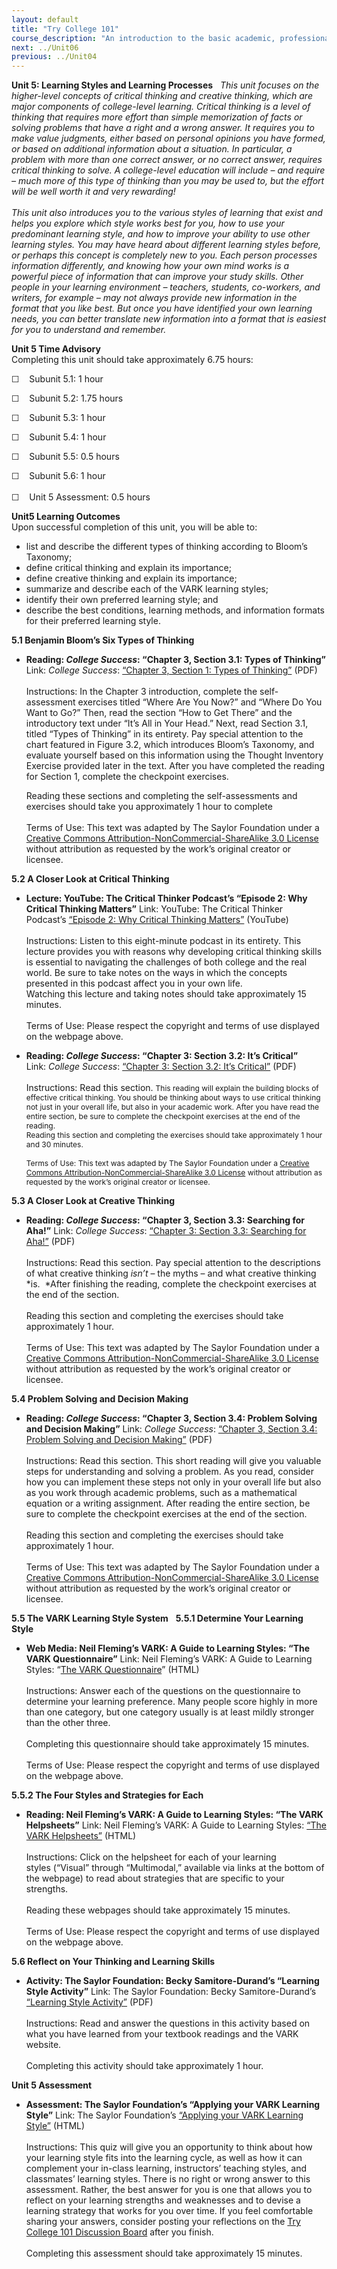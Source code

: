 ```yaml
---
layout: default
title: "Try College 101"
course_description: "An introduction to the basic academic, professional, and personal skills you will need to be successful in college."
next: ../Unit06
previous: ../Unit04
---
```

**Unit 5: Learning Styles and Learning Processes** <span id="5"></span> 
*This unit focuses on the higher-level concepts of critical thinking and
creative thinking, which are major components of college-level learning.
Critical thinking is a level of thinking that requires more effort than
simple memorization of facts or solving problems that have a right and a
wrong answer. It requires you to make value judgments, either based on
personal opinions you have formed, or based on additional information
about a situation. In particular, a problem with more than one correct
answer, or no correct answer, requires critical thinking to solve. A
college-level education will include – and require – much more of this
type of thinking than you may be used to, but the effort will be well
worth it and very rewarding!  
    
 This unit also introduces you to the various styles of learning that
exist and helps you explore which style works best for you, how to use
your predominant learning style, and how to improve your ability to use
other learning styles. You may have heard about different learning
styles before, or perhaps this concept is completely new to you. Each
person processes information differently, and knowing how your own mind
works is a powerful piece of information that can improve your study
skills. Other people in your learning environment – teachers, students,
co-workers, and writers, for example – may not always provide new
information in the format that you like best. But once you have
identified your own learning needs, you can better translate new
information into a format that is easiest for you to understand and
remember.*

**Unit 5 Time Advisory**  
Completing this unit should take approximately 6.75 hours:  
  
 ☐    Subunit 5.1: 1 hour  
  
 ☐    Subunit 5.2: 1.75 hours  
  
 ☐    Subunit 5.3: 1 hour  
  
 ☐    Subunit 5.4: 1 hour  
  
 ☐    Subunit 5.5: 0.5 hours  
  
 ☐    Subunit 5.6: 1 hour  
    
 ☐    Unit 5 Assessment: 0.5 hours

**Unit5 Learning Outcomes**  
Upon successful completion of this unit, you will be able to:
-   list and describe the different types of thinking according to
    Bloom’s Taxonomy;
-   define critical thinking and explain its importance;
-   define creative thinking and explain its importance;
-   summarize and describe each of the VARK learning styles;
-   identify their own preferred learning style; and
-   describe the best conditions, learning methods, and information
    formats for their preferred learning style.

**5.1 Benjamin Bloom’s Six Types of Thinking** <span id="5.1"></span> 
-   **Reading: *College Success*: “Chapter 3, Section 3.1: Types of
    Thinking”**
    Link: *College Success*: [“Chapter 3, Section 1: Types of
    Thinking”](http://www.saylor.org/site/textbooks/College%20Success.pdf)
    (PDF)  
        
     Instructions: In the Chapter 3 introduction, complete the
    self-assessment exercises titled “Where Are You Now?” and “Where Do
    You Want to Go?” Then, read the section “How to Get There” and the
    introductory text under “It’s All in Your Head.” Next, read Section
    3.1, titled “Types of Thinking” in its entirety. Pay special
    attention to the chart featured in Figure 3.2, which introduces
    Bloom’s Taxonomy, and evaluate yourself based on this information
    using the Thought Inventory Exercise provided later in the text.
    After you have completed the reading for Section 1, complete the
    checkpoint exercises.   
      
     Reading these sections and completing the self-assessments and
    exercises should take you approximately 1 hour to complete  
        
     Terms of Use: This text was adapted by The Saylor Foundation under
    a [Creative Commons Attribution-NonCommercial-ShareAlike 3.0
    License](http://creativecommons.org/licenses/by-nc-sa/3.0/) without
    attribution as requested by the work’s original creator or licensee.

**5.2 A Closer Look at Critical Thinking** <span id="5.2"></span> 
-   **Lecture: YouTube: The Critical Thinker Podcast’s “Episode 2: Why
    Critical Thinking Matters”**
    Link: YouTube: The Critical Thinker Podcast’s [“Episode 2: Why
    Critical Thinking
    Matters”](http://www.youtube.com/watch?feature=player_embedded&v=RRdbUAm4SFg) (YouTube)  
        
     Instructions: Listen to this eight-minute podcast in its
    entirety. This lecture provides you with reasons why developing
    critical thinking skills is essential to navigating the challenges
    of both college and the real world. Be sure to take notes on the
    ways in which the concepts presented in this podcast affect you in
    your own life.    
     Watching this lecture and taking notes should take approximately 15
    minutes.  
        
     Terms of Use: Please respect the copyright and terms of use
    displayed on the webpage above.

-   **Reading: *College Success*: “Chapter 3: Section 3.2: It’s
    Critical”**
    Link: *College Success*: [“Chapter 3: Section 3.2: It’s
    Critical”](http://www.saylor.org/site/textbooks/College%20Success.pdf)
    (PDF)  
        
     Instructions: Read this section. <span
    style="font-size: 12px;">This reading will explain the building
    blocks of effective critical thinking. You should be thinking about
    ways to use critical thinking not just in your overall life, but
    also in your academic work. After you have read the entire section,
    be sure to complete the checkpoint exercises at the end of the
    reading.     
     Reading this section and completing the exercises should take
    approximately 1 hour and 30 minutes.  
        
     Terms of Use: This text was adapted by The Saylor Foundation under
    a [Creative Commons Attribution-NonCommercial-ShareAlike 3.0
    License](http://creativecommons.org/licenses/by-nc-sa/3.0/) without
    attribution as requested by the work’s original creator or
    licensee.</span>

**5.3 A Closer Look at Creative Thinking** <span id="5.3"></span> 
-   **Reading: *College Success*: “Chapter 3, Section 3.3: Searching for
    Aha!”**
    Link: *College Success*: [“Chapter 3: Section 3.3: Searching for
    Aha!”](http://www.saylor.org/site/textbooks/College%20Success.pdf)
    (PDF)  
        
     Instructions: Read this section. Pay special attention to the
    descriptions of what creative thinking *isn’t* – the myths – and
    what creative thinking *is.  *After finishing the reading, complete
    the checkpoint exercises at the end of the section.  
        
     Reading this section and completing the exercises should take
    approximately 1 hour.  
        
     Terms of Use: This text was adapted by The Saylor Foundation under
    a [Creative Commons Attribution-NonCommercial-ShareAlike 3.0
    License](http://creativecommons.org/licenses/by-nc-sa/3.0/) without
    attribution as requested by the work’s original creator or licensee.

**5.4 Problem Solving and Decision Making** <span id="5.4"></span> 
-   **Reading: *College Success*: “Chapter 3, Section 3.4: Problem
    Solving and Decision Making”**
    Link: *College Success*: [“Chapter 3, Section 3.4: Problem Solving
    and Decision
    Making”](http://www.saylor.org/site/textbooks/College%20Success.pdf)
    (PDF)  
        
     Instructions: Read this section. This short reading will give you
    valuable steps for understanding and solving a problem. As you read,
    consider how you can implement these steps not only in your overall
    life but also as you work through academic problems, such as a
    mathematical equation or a writing assignment. After reading the
    entire section, be sure to complete the checkpoint exercises at the
    end of the section.  
        
     Reading this section and completing the exercises should take
    approximately 1 hour.  
        
     Terms of Use: This text was adapted by The Saylor Foundation under
    a [Creative Commons Attribution-NonCommercial-ShareAlike 3.0
    License](http://creativecommons.org/licenses/by-nc-sa/3.0/) without
    attribution as requested by the work’s original creator or licensee.

**5.5 The VARK Learning Style System** <span id="5.5"></span> 
**5.5.1 Determine Your Learning Style** <span id="5.5.1"></span> 
-   **Web Media: Neil Fleming’s VARK: A Guide to Learning Styles: “The
    VARK Questionnaire”**
    Link: Neil Fleming’s VARK: A Guide to Learning Styles: “[The VARK
    Questionnaire](http://www.vark-learn.com/english/page.asp?p=questionnaire)”
    (HTML)  
        
     Instructions: Answer each of the questions on the questionnaire to
    determine your learning preference. Many people score highly in more
    than one category, but one category usually is at least mildly
    stronger than the other three.  
        
     Completing this questionnaire should take approximately 15
    minutes.  
        
     Terms of Use: Please respect the copyright and terms of use
    displayed on the webpage above.

**5.5.2 The Four Styles and Strategies for Each** <span
id="5.5.2"></span> 
-   **Reading: Neil Fleming’s VARK: A Guide to Learning Styles: “The
    VARK Helpsheets”**
    Link: Neil Fleming’s VARK: A Guide to Learning Styles: [“The VARK
    Helpsheets”](http://www.vark-learn.com/english/page.asp?p=helpsheets) (HTML)  
        
     Instructions: Click on the helpsheet for each of your learning
    styles (“Visual” through “Multimodal,” available via links at the
    bottom of the webpage) to read about strategies that are specific to
    your strengths.  
        
     Reading these webpages should take approximately 15 minutes.  
        
     Terms of Use: Please respect the copyright and terms of use
    displayed on the webpage above.

**5.6 Reflect on Your Thinking and Learning Skills** <span
id="5.6"></span> 
-   **Activity: The Saylor Foundation: Becky Samitore-Durand’s “Learning
    Style Activity”**
    Link: The Saylor Foundation: Becky Samitore-Durand’s [“Learning
    Style
    Activity”](http://www.saylor.org/site/wp-content/uploads/2012/05/Try-College-Subunit-5.6-Learning-Style-Activity.pdf) (PDF)  
        
     Instructions: Read and answer the questions in this activity based
    on what you have learned from your textbook readings and the VARK
    website.  
        
     Completing this activity should take approximately 1 hour.

**Unit 5 Assessment** <span id="5.7"></span> 
-   **Assessment: The Saylor Foundation’s “Applying your VARK Learning
    Style”**
    Link: The Saylor Foundation’s [“Applying your VARK Learning
    Style”](http://school.saylor.org/mod/quiz/view.php?id=1877) (HTML)  
        
     Instructions: This quiz will give you an opportunity to think about
    how your learning style fits into the learning cycle, as well as how
    it can complement your in-class learning, instructors’ teaching
    styles, and classmates’ learning styles. There is no right or wrong
    answer to this assessment. Rather, the best answer for you is one
    that allows you to reflect on your learning strengths and weaknesses
    and to devise a learning strategy that works for you over time. If
    you feel comfortable sharing your answers, consider posting your
    reflections on the [Try College 101 Discussion
    Board](http://forums.saylor.org/topic/applying-your-vark-learning-style/)
    after you finish.  
        
     Completing this assessment should take approximately 15 minutes.


